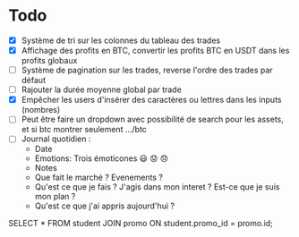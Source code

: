 # Todo

-   [x] Système de tri sur les colonnes du tableau des trades
-   [x] Affichage des profits en BTC, convertir les profits BTC en USDT dans les profits globaux
-   [ ] Système de pagination sur les trades, reverse l'ordre des trades par défaut
-   [ ] Rajouter la durée moyenne global par trade
-   [x] Empêcher les users d'insérer des caractères ou lettres dans les inputs (nombres)
-   [ ] Peut être faire un dropdown avec possibilité de search pour les assets, et si btc montrer seulement .../btc
-   [ ] Journal quotidien :
    -   Date
    -   Emotions: Trois émoticones :smiley: :worried: :disappointed:
    -   Notes
    -   Que fait le marché ? Evenements ?
    -   Qu'est ce que je fais ? J'agis dans mon interet ? Est-ce que je suis mon plan ?
    -   Qu'est ce que j'ai appris aujourd'hui ?

SELECT \* FROM student
JOIN promo ON student.promo_id = promo.id;
